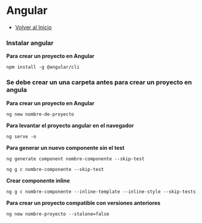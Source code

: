 # Angular
- [Volver al Inicio](../README.md)

### Instalar angular 
**Para crear un proyecto en Angular**
```
npm install -g @angular/cli
```

### Se debe crear un una carpeta antes para crear un proyecto en angula 
**Para crear un proyecto en Angular**
```
ng new nombre-de-proyecto
```
**Para levantar el proyecto angular en el navegador**
```
ng serve -o
```
**Para generar un nuevo componente sin el test**
```version larga 
ng generate component nombre-componente --skip-test
```
```version corta
ng g c nombre-componente --skip-test
```
**Crear componente inline**
```
ng g c nombre-componente --inline-template --inline-style --skip-tests
```
**Para crear un proyecto compatible con versiones anteriores**
```esta aplicación es de modulos anterir a la version 18
ng new nombre-proyecto --stalone=false
```
